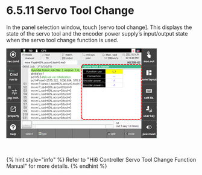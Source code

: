 ﻿# 6.5.11 Servo Tool Change


In the panel selection window, touch \[servo tool change\]. This displays the state of the servo tool and the encoder power supply’s input/output state when the servo tool change function is used.

![](../../_assets/tp630/pane-tool-change_eng.png) 

<br>

{% hint style="info" %}
 Refer to "Hi6 Controller Servo Tool Change Function Manual" for more details.
{% endhint %}
